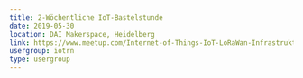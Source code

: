 ```yaml
---
title: 2-Wöchentliche IoT-Bastelstunde
date: 2019-05-30
location: DAI Makerspace, Heidelberg
link: https://www.meetup.com/Internet-of-Things-IoT-LoRaWan-Infrastruktur-4-RheinNeckar/events/rwnvnpyzhbnc/
usergroup: iotrn
type: usergroup
---
```

